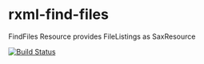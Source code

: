 # rxml-find-files

FindFiles Resource provides FileListings as SaxResource

[![Build Status](https://travis-ci.org/mlit-de/rxml-find-files.svg?branch=master)](https://travis-ci.org/mlit-de/rxml-find-files)